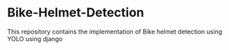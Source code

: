 # Bike-Helmet-Detection
This repository contains the implementation of Bike helmet detection using YOLO using django
